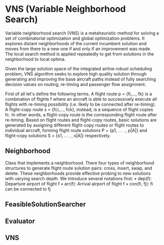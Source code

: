 # VNS (Variable Neighborhood Search)
Variable neighborhood search (VNS) is a metaheuristic method for solving a set of combinatorial optimization and global optimization problems. It explores distant neighborhoods of the current incumbent solution and moves from there to a new one if and only if an improvement was made. The local search method is applied repeatedly to get from solutions in the neighborhood to local optima.

Given the large solution space of the integrated airline robust scheduling problem, VNS algorithm seeks to explore high quality solution through generating and improving the base aircraft paths instead of fully searching decision values on routing, re-timing and passenger flow assignment.

First of all let's define the following terms. A flight route p = {fi,..., fk} is a combination of flights f where an aircraft is able to successively execute all flights with re-timing possibility (i.e. likely to be connected after re-timing). A flight-copy route s = {fci,..., fck}, instead, is a sequence of flight copies fc. In other words, a flight-copy route is the corresponding flight route after re-timing.
Based on flight routes and flight-copy routes, basic solutions are generated by assigning different flight-copy routes or flight routes to individual aircraft, forming flight route solutions P = {p1, . . . , p|A|} and flight-copy solutions S = {s1, . . . , s|A|} respectively. 

## Neighborhood

Class that implements a neighborhood. There four types of neighborhood structures to generate flight route solution pairs: cross, insert, swap, and delete. These neighborhoods provide effective probing to new solutions with varying search depth. We introduce several notations first:
• dep(f): Departure airport of flight f
• arr(f): Arrival airport of flight f
• con(fi, fj): fi can be connected to fj

## FeasibleSolutionSearcher

## Evaluator

## VNS

